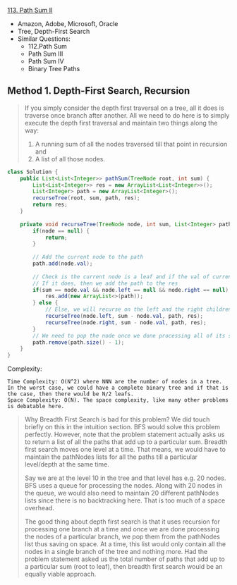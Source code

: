 [113. Path Sum II](https://leetcode.com/problems/path-sum-ii/)

* Amazon, Adobe, Microsoft, Oracle
* Tree, Depth-First Search
* Similar Questions:
    * 112.Path Sum
    * Path Sum III
    * Path Sum IV
    * Binary Tree Paths
    
    
## Method 1. Depth-First Search, Recursion
> If you simply consider the depth first traversal on a tree, all it does is traverse once branch after another.
> All we need to do here is to simply execute the depth first traversal and maintain two things along the way:
> 1. A running sum of all the nodes traversed till that point in recursion and
> 2. A list of all those nodes. 
```java 
class Solution {
    public List<List<Integer>> pathSum(TreeNode root, int sum) {
        List<List<Integer>> res = new ArrayList<List<Integer>>();
        List<Integer> path = new ArrayList<Integer>();
        recurseTree(root, sum, path, res);
        return res;
    }
    
    private void recurseTree(TreeNode node, int sum, List<Integer> path, List<List<Integer>> res) {
        if(node == null) {
            return;
        }
        
        // Add the current node to the path
        path.add(node.val);
        
        // Check is the current node is a leaf and if the val of current node equals the remaining sum.
        // If it does, then we add the path to the res
        if(sum == node.val && node.left == null && node.right == null) {
            res.add(new ArrayList<>(path));
        } else {
            // Else, we will recurse on the left and the right children
            recurseTree(node.left, sum - node.val, path, res);
            recurseTree(node.right, sum - node.val, path, res);
        }
        // We need to pop the node once we done processing all of its subtrees.
        path.remove(path.size() - 1);
    }
}
```

Complexity:

    Time Complexity: O(N^2) where NNN are the number of nodes in a tree. In the worst case, we could have a complete binary tree and if that is the case, then there would be N/2 leafs.
    Space Complexity: O(N). The space complexity, like many other problems is debatable here. 

> Why Breadth First Search is bad for this problem?
> We did touch briefly on this in the intuition section. BFS would solve this problem perfectly. However, note that the problem statement actually asks us to return a list of all the paths that add up to a particular sum. Breadth first search moves one level at a time. That means, we would have to maintain the pathNodes lists for all the paths till a particular level/depth at the same time.
> 
> Say we are at the level 10 in the tree and that level has e.g. 20 nodes. BFS uses a queue for processing the nodes. Along with 20 nodes in the queue, we would also need to maintain 20 different pathNodes lists since there is no backtracking here. That is too much of a space overhead.
> 
> The good thing about depth first search is that it uses recursion for processing one branch at a time and once we are done processing the nodes of a particular branch, we pop them from the pathNodes list thus saving on space. At a time, this list would only contain all the nodes in a single branch of the tree and nothing more. Had the problem statement asked us the total number of paths that add up to a particular sum (root to leaf), then breadth first search would be an equally viable approach.
